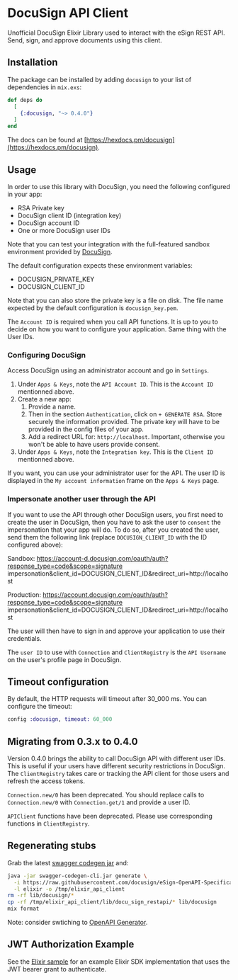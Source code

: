 # DocuSign API Client

Unofficial DocuSign Elixir Library used to interact with the eSign REST API. Send, sign, and approve documents using this client.

## Installation

The package can be installed by adding `docusign` to your list of dependencies in `mix.exs`:

```elixir
def deps do
  [
    {:docusign, "~> 0.4.0"}
  ]
end
```

The docs can be found at [https://hexdocs.pm/docusign](https://hexdocs.pm/docusign).

## Usage

In order to use this library with DocuSign, you need the following configured in your app:

- RSA Private key
- DocuSign client ID (integration key)
- DocuSign account ID
- One or more DocuSign user IDs

Note that you can test your integration with the full-featured sandbox environment provided
by [DocuSign](https://appdemo.docusign.com).

The default configuration expects these environment variables:

- DOCUSIGN_PRIVATE_KEY
- DOCUSIGN_CLIENT_ID

Note that you can also store the private key is a file on disk. The file name expected by 
the default configuration is `docusign_key.pem`.

The `Account ID` is required when you call API functions. It is up to you to decide on how
you want to configure your application. Same thing with the User IDs.

### Configuring DocuSign

Access DocuSign using an administrator account and go in `Settings`. 

1. Under `Apps & Keys`, note the `API Account ID`. This is the `Account ID` mentionned above.
2. Create a new app:
   1. Provide a name. 
   2. Then in the section `Authentication`, click on `+ GENERATE RSA`. Store securely the information provided. The private key will have to be provided in the config files of your app.
   3. Add a redirect URL for: `http://localhost`. Important, otherwise you won't be able to have users
     provide consent.
3. Under `Apps & Keys`, note the `Integration key`. This is the `Client ID` mentionned above.

If you want, you can use your administrator user for the API. The user ID is displayed in the
`My account information` frame on the `Apps & Keys` page.

### Impersonate another user through the API

If you want to use the API through other DocuSign users, you first need to create the user in 
DocuSign, then you have to ask the user to `consent` the impersonation that your app will do.
To do so, after you created the user, send them the following link (replace `DOCUSIGN_CLIENT_ID` with the ID configured above):

Sandbox: https://account-d.docusign.com/oauth/auth?response_type=code&scope=signature impersonation&client_id=DOCUSIGN_CLIENT_ID&redirect_uri=http://localhost

Production: https://account.docusign.com/oauth/auth?response_type=code&scope=signature impersonation&client_id=DOCUSIGN_CLIENT_ID&redirect_uri=http://localhost

The user will then have to sign in and approve your application to use their credentials.

The `user ID` to use with `Connection` and `ClientRegistry` is the `API Username` on the user's profile
page in DocuSign.

## Timeout configuration

By default, the HTTP requests will timeout after 30_000 ms. You can configure the timeout:

```elixir
config :docusign, timeout: 60_000
```

## Migrating from 0.3.x to 0.4.0

Version 0.4.0 brings the ability to call DocuSign API with different user IDs. This is useful if your
users have different security restrictions in DocuSign. The `ClientRegistry` takes care or tracking
the API client for those users and refresh the access tokens.

`Connection.new/0` has been deprecated. You should replace calls to `Connection.new/0` with `Connection.get/1` and provide a user ID.

`APIClient` functions have been deprecated. Please use corresponding functions in `ClientRegistry`.

## Regenerating stubs

Grab the latest [swagger codegen jar](https://github.com/swagger-api/swagger-codegen#prerequisites) and:

```bash
java -jar swagger-codegen-cli.jar generate \
  -i https://raw.githubusercontent.com/docusign/eSign-OpenAPI-Specification/master/esignature.rest.swagger-v2.1.json \
  -l elixir -o /tmp/elixir_api_client
rm -rf lib/docusign/*
cp -rf /tmp/elixir_api_client/lib/docu_sign_restapi/* lib/docusign
mix format
```

Note: consider swtiching to [OpenAPI Generator](https://github.com/OpenAPITools/openapi-generator/blob/master/docs/qna.md).

## JWT Authorization Example

See the [Elixir sample](https://github.com/neilberkman/docusign_elixir_sample_app) for an example Elixir SDK implementation that uses the JWT bearer grant to authenticate.
